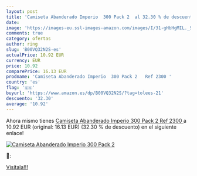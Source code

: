 ```yaml
---
layout: post
title: 'Camiseta Abanderado Imperio  300 Pack 2  al 32.30 % de descuento'
date: 
image: 'https://images-eu.ssl-images-amazon.com/images/I/31-gHbHgMIL._SL200_.jpg'
comments: true
category: ofertas
author: ring
slug: 'B00VQ32N2S-es'
actualPrice: 10.92 EUR
currency: EUR
price: 10.92
comparePrice: 16.13 EUR
prodname: 'Camiseta Abanderado Imperio  300 Pack 2   Ref 2300 '
country: 'es'
flag: '🇪🇸'
buyurl: 'https://www.amazon.es/dp/B00VQ32N2S/?tag=tolees-21'
descuento: '32.30'
average: '10.92'
---
```


Ahora mismo tienes [Camiseta Abanderado Imperio  300 Pack 2   Ref 2300 ](https://www.amazon.es/dp/B00VQ32N2S/?tag=tolees-21) a 10.92 EUR (original: 16.13 EUR) (32.30 %  de descuento) en el siguiente enlace!

[![Camiseta Abanderado Imperio  300 Pack 2 ](https://images-eu.ssl-images-amazon.com/images/I/31-gHbHgMIL._SL200_.jpg)](https://www.amazon.es/dp/B00VQ32N2S/?tag=tolees-21)

🔎:


[Visítala!!!](https://www.amazon.es/dp/B00VQ32N2S/?tag=tolees-21)
